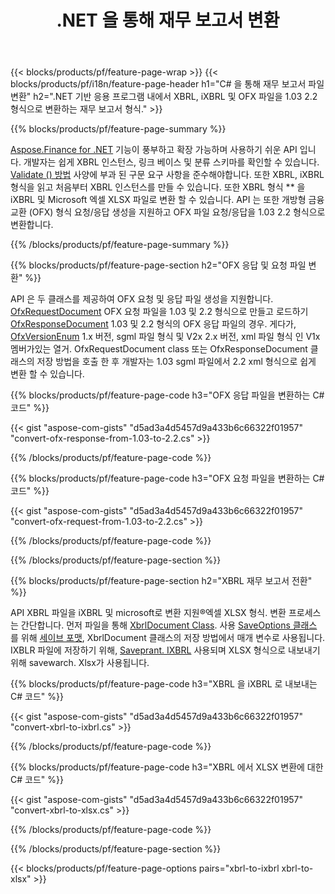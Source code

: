 ﻿---
title: .NET 을 통해 재무 보고서 변환
url: /ko/net/conversion/
description:  C# 코드는 XBRL, iXBRL 및 OFX 파일 fomats에서 .NET 라이브러리를 통해 재무 보고서를 변환합니다.
---
{{< blocks/products/pf/feature-page-wrap >}}
{{< blocks/products/pf/i18n/feature-page-header h1="C# 을 통해 재무 보고서 파일 변환" h2=".NET 기반 응용 프로그램 내에서 XBRL, iXBRL 및 OFX 파일을 1.03 2.2 형식으로 변환하는 재무 보고서 형식." >}}

{{% blocks/products/pf/feature-page-summary %}}

[Aspose.Finance for .NET](https://products.aspose.com/finance/net/) 기능이 풍부하고 확장 가능하며 사용하기 쉬운 API 입니다. 개발자는 쉽게 XBRL 인스턴스, 링크 베이스 및 분류 스키마를 확인할 수 있습니다. [Validate () 방법](https://apireference.aspose.com/finance/net/aspose.finance.xbrl/xbrlinstance/methods/validate) 사양에 부과 된 구문 요구 사항을 준수해야합니다. 또한 XBRL, iXBRL 형식을 읽고 처음부터 XBRL 인스턴스를 만들 수 있습니다. 또한 XBRL 형식 ** 을 iXBRL 및 Microsoft 엑셀 XLSX 파일로 변환 할 수 있습니다. API 는 또한 개방형 금융 교환 (OFX) 형식 요청/응답 생성을 지원하고 OFX 파일 요청/응답을 1.03 2.2 형식으로 변환합니다.

{{% /blocks/products/pf/feature-page-summary %}}

{{% blocks/products/pf/feature-page-section h2="OFX 응답 및 요청 파일 변환" %}}

API 은 두 클래스를 제공하여 OFX 요청 및 응답 파일 생성을 지원합니다. [OfxRequestDocument](https://apireference.aspose.com/finance/net/aspose.finance.ofx/ofxrequestdocument) OFX 요청 파일을 1.03 및 2.2 형식으로 만들고 로드하기 [OfxResponseDocument](https://apireference.aspose.com/finance/net/aspose.finance.ofx/ofxresponsedocument) 1.03 및 2.2 형식의 OFX 응답 파일의 경우. 게다가, [OfxVersionEnum](https://apireference.aspose.com/finance/net/aspose.finance.ofx/ofxversionenum) 1.x 버전, sgml 파일 형식 및 V2x 2.x 버전, xml 파일 형식 인 V1x 멤버가있는 열거. OfxRequestDocument class 또는 OfxResponseDocument 클래스의 저장 방법을 호출 한 후 개발자는 1.03 sgml 파일에서 2.2 xml 형식으로 쉽게 변환 할 수 있습니다.


{{% blocks/products/pf/feature-page-code h3="OFX 응답 파일을 변환하는 C# 코드" %}}

{{< gist "aspose-com-gists" "d5ad3a4d5457d9a433b6c66322f01957" "convert-ofx-response-from-1.03-to-2.2.cs" >}} 

{{% /blocks/products/pf/feature-page-code %}}

{{% blocks/products/pf/feature-page-code h3="OFX 요청 파일을 변환하는 C# 코드" %}}

{{< gist "aspose-com-gists" "d5ad3a4d5457d9a433b6c66322f01957" "convert-ofx-request-from-1.03-to-2.2.cs" >}} 

{{% /blocks/products/pf/feature-page-code %}}

{{% /blocks/products/pf/feature-page-section %}}

{{% blocks/products/pf/feature-page-section h2="XBRL 재무 보고서 전환" %}}

API XBRL 파일을 iXBRL 및 microsoft로 변환 지원®엑셀 XLSX 형식. 변환 프로세스는 간단합니다. 먼저 파일을 통해 [XbrlDocument Class](https://apireference.aspose.com/finance/net/aspose.finance.xbrl/xbrldocument). 사용 [SaveOptions 클래스](https://apireference.aspose.com/finance/net/aspose.finance.xbrl/saveoptions) 를 위해 [세이브 포맷](https://apireference.aspose.com/finance/net/aspose.finance.xbrl/saveoptions/properties/saveformat), XbrlDocument 클래스의 저장 방법에서 매개 변수로 사용됩니다. IXBLR 파일에 저장하기 위해, [Saveprant. IXBRL](https://apireference.aspose.com/finance/net/aspose.finance.xbrl/saveformat) 사용되며 XLSX 형식으로 내보내기 위해 savewarch. Xlsx가 사용됩니다.

{{% blocks/products/pf/feature-page-code h3="XBRL 을 iXBRL 로 내보내는 C# 코드" %}}

{{< gist "aspose-com-gists" "d5ad3a4d5457d9a433b6c66322f01957" "convert-xbrl-to-ixbrl.cs" >}} 

{{% /blocks/products/pf/feature-page-code %}}

{{% blocks/products/pf/feature-page-code h3="XBRL 에서 XLSX 변환에 대한 C# 코드" %}}

{{< gist "aspose-com-gists" "d5ad3a4d5457d9a433b6c66322f01957" "convert-xbrl-to-xlsx.cs" >}} 

{{% /blocks/products/pf/feature-page-code %}}

{{% /blocks/products/pf/feature-page-section %}}

{{< blocks/products/pf/feature-page-options pairs="xbrl-to-ixbrl xbrl-to-xlsx" >}}